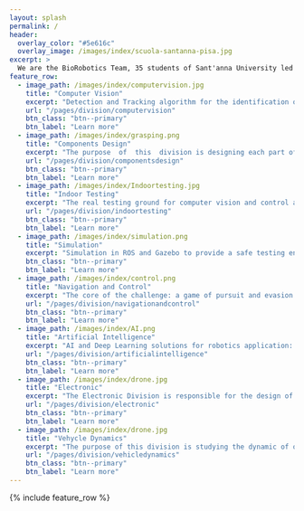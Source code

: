 ```yaml
---
layout: splash
permalink: /
header:
  overlay_color: "#5e616c"
  overlay_image: /images/index/scuola-santanna-pisa.jpg
excerpt: >
  We are the BioRobotics Team, 35 students of Sant'anna University led by the Autonomous Drone Lab from the BioRobotics Institute <a href="https://www.santannapisa.it/it">Sant'Anna School of Advanced Studies</a>
feature_row:
  - image_path: /images/index/computervision.jpg
    title: "Computer Vision"
    excerpt: "Detection and Tracking algorithm for the identification of the target"
    url: "/pages/division/computervision"
    btn_class: "btn--primary"
    btn_label: "Learn more"
  - image_path: /images/index/grasping.png
    title: "Components Design"
    excerpt: "The purpose  of  this  division is designing each part of the drone correctly"
    url: "/pages/division/componentsdesign"
    btn_class: "btn--primary"
    btn_label: "Learn more"
  - image_path: /images/index/Indoortesting.jpg
    title: "Indoor Testing"
    excerpt: "The real testing ground for computer vision and control algorithms: the real world"
    url: "/pages/division/indoortesting"
    btn_class: "btn--primary"
    btn_label: "Learn more"      
  - image_path: /images/index/simulation.png
    title: "Simulation"
    excerpt: "Simulation in ROS and Gazebo to provide a safe testing environment for control algorithms"
    btn_class: "btn--primary"
    btn_label: "Learn more"
  - image_path: /images/index/control.png
    title: "Navigation and Control"
    excerpt: "The core of the challenge: a game of pursuit and evasion for the drone target system"
    url: "/pages/division/navigationandcontrol"
    btn_class: "btn--primary"
    btn_label: "Learn more"
  - image_path: /images/index/AI.png
    title: "Artificial Intelligence"
    excerpt: "AI and Deep Learning solutions for robotics application: Control and Computer Vision"
    url: "/pages/division/artificialintelligence"
    btn_class: "btn--primary"
    btn_label: "Learn more"      
  - image_path: /images/index/drone.jpg
    title: "Electronic"
    excerpt: "The Electronic Division is responsible for the design of the interface between the sensors and the high level controller"
    url: "/pages/division/electronic"
    btn_class: "btn--primary"
    btn_label: "Learn more"
  - image_path: /images/index/drone.jpg
    title: "Vehycle Dynamics"
    excerpt: "The purpose of this division is studying the dynamic of our drone"
    url: "/pages/division/vehicledynamics"
    btn_class: "btn--primary"
    btn_label: "Learn more"      
---
```


{% include feature_row %}
